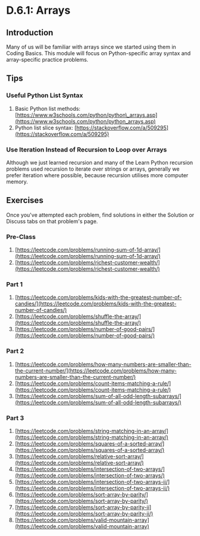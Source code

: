 # D.6.1: Arrays

## Introduction

Many of us will be familiar with arrays since we started using them in Coding Basics. This module will focus on Python-specific array syntax and array-specific practice problems.

### 

## Tips

### Useful Python List Syntax

1. Basic Python list methods: [https://www.w3schools.com/python/python\_arrays.asp](https://www.w3schools.com/python/python_arrays.asp)
2. Python list slice syntax: [https://stackoverflow.com/a/509295](https://stackoverflow.com/a/509295)

### Use Iteration Instead of Recursion to Loop over Arrays

Although we just learned recursion and many of the Learn Python recursion problems used recursion to iterate over strings or arrays, generally we prefer iteration where possible, because recursion utilises more computer memory.

## Exercises

Once you've attempted each problem, find solutions in either the Solution or Discuss tabs on that problem's page.

### Pre-Class

1. [https://leetcode.com/problems/running-sum-of-1d-array/](https://leetcode.com/problems/running-sum-of-1d-array/)
2. [https://leetcode.com/problems/richest-customer-wealth/](https://leetcode.com/problems/richest-customer-wealth/)

### Part 1

1. [https://leetcode.com/problems/kids-with-the-greatest-number-of-candies/](https://leetcode.com/problems/kids-with-the-greatest-number-of-candies/)
2. [https://leetcode.com/problems/shuffle-the-array/](https://leetcode.com/problems/shuffle-the-array/)
3. [https://leetcode.com/problems/number-of-good-pairs/](https://leetcode.com/problems/number-of-good-pairs/)

### Part 2

1. [https://leetcode.com/problems/how-many-numbers-are-smaller-than-the-current-number/](https://leetcode.com/problems/how-many-numbers-are-smaller-than-the-current-number/)
2. [https://leetcode.com/problems/count-items-matching-a-rule/](https://leetcode.com/problems/count-items-matching-a-rule/)
3. [https://leetcode.com/problems/sum-of-all-odd-length-subarrays/](https://leetcode.com/problems/sum-of-all-odd-length-subarrays/)

### Part 3

1. [https://leetcode.com/problems/string-matching-in-an-array/](https://leetcode.com/problems/string-matching-in-an-array/)
2. [https://leetcode.com/problems/squares-of-a-sorted-array/](https://leetcode.com/problems/squares-of-a-sorted-array/)
3. [https://leetcode.com/problems/relative-sort-array/](https://leetcode.com/problems/relative-sort-array/)
4. [https://leetcode.com/problems/intersection-of-two-arrays/](https://leetcode.com/problems/intersection-of-two-arrays/)
5. [https://leetcode.com/problems/intersection-of-two-arrays-ii/](https://leetcode.com/problems/intersection-of-two-arrays-ii/)
6. [https://leetcode.com/problems/sort-array-by-parity/](https://leetcode.com/problems/sort-array-by-parity/)
7. [https://leetcode.com/problems/sort-array-by-parity-ii](https://leetcode.com/problems/sort-array-by-parity-ii/)
8. [https://leetcode.com/problems/valid-mountain-array](https://leetcode.com/problems/valid-mountain-array)


